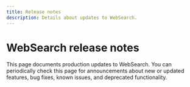 ```yaml
---
title: Release notes
description: Details about updates to WebSearch.
---
```


# WebSearch release notes

This page documents production updates to WebSearch. You can periodically check this page for announcements about new or updated features, bug fixes, known issues, and deprecated functionality.